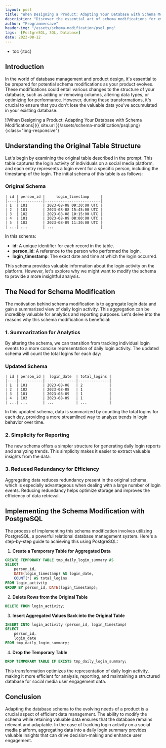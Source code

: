 ```yaml
---
layout: post
title: "When Designing a Product: Adapting Your Database with Schema Modifications"
description: "Discover the essential art of schema modifications for evolving databases in this comprehensive guide. Learn how to adapt your data structure to accommodate growth while retaining valuable information. Uncover the power of daily login activity summarization and efficient reporting using PostgreSQL."
author: "Programmercave"
header-img: "/assets/schema-modification/psql.png"
tags:  [PostgreSQL, SQL, Database]
date: 2023-08-12
---
```

* toc
{:toc}

## Introduction

In the world of database management and product design, it's essential to be prepared for potential schema modifications as your product evolves. These modifications could entail various changes to the structure of your database, such as adding or removing columns, altering data types, or optimizing for performance. However, during these transformations, it's crucial to ensure that you don't lose the valuable data you've accumulated in your existing database.

![When Designing a Product: Adapting Your Database with Schema Modifications]({{ site.url }}/assets/schema-modification/psql.png){:class="img-responsive"}

## Understanding the Original Table Structure

Let's begin by examining the original table described in the prompt. This table captures the login activity of individuals on a social media platform, and each entry represents a login event for a specific person, including the timestamp of the login. The initial schema of this table is as follows:

### Original Schema

```
| id | person_id |     login_timestamp     |
|----|-----------|-------------------------|
| 1  | 101       | 2023-08-08 09:30:00 UTC |
| 2  | 101       | 2023-08-08 15:45:00 UTC |
| 3  | 102       | 2023-08-08 10:15:00 UTC |
| 4  | 101       | 2023-08-09 08:00:00 UTC |
| 5  | 103       | 2023-08-09 11:30:00 UTC |
| ...| ...       | ...                     |
```

In this schema:

- **id**: A unique identifier for each record in the table.
- **person_id**: A reference to the person who performed the login.
- **login_timestamp**: The exact date and time at which the login occurred.

This schema provides valuable information about the login activity on the platform. However, let's explore why we might want to modify the schema to provide a more insightful analysis.

## The Need for Schema Modification

The motivation behind schema modification is to aggregate login data and gain a summarized view of daily login activity. This aggregation can be incredibly valuable for analytics and reporting purposes. Let's delve into the reasons why this schema modification is beneficial:

### 1. **Summarization for Analytics**

By altering the schema, we can transition from tracking individual login events to a more concise representation of daily login activity. The updated schema will count the total logins for each day:

### Updated Schema

```
| id | person_id |  login_date  | total_logins |
|----|-----------|--------------|--------------|
| 1  | 101       | 2023-08-08   | 2            |
| 2  | 102       | 2023-08-08   | 1            |
| 3  | 101       | 2023-08-09   | 1            |
| 4  | 103       | 2023-08-09   | 1            |
| ...| ...       | ...          | ...          |
```

In this updated schema, data is summarized by counting the total logins for each day, providing a more streamlined way to analyze trends in login behavior over time.

### 2. **Simplicity for Reporting**

The new schema offers a simpler structure for generating daily login reports and analyzing trends. This simplicity makes it easier to extract valuable insights from the data.

### 3. **Reduced Redundancy for Efficiency**

Aggregating data reduces redundancy present in the original schema, which is especially advantageous when dealing with a large number of login events. Reducing redundancy helps optimize storage and improves the efficiency of data retrieval.

## Implementing the Schema Modification with PostgreSQL

The process of implementing this schema modification involves utilizing PostgreSQL, a powerful relational database management system. Here's a step-by-step guide to achieving this using PostgreSQL:

1. **Create a Temporary Table for Aggregated Data**

```sql
CREATE TEMPORARY TABLE tmp_daily_login_summary AS
SELECT
    person_id,
    DATE(login_timestamp) AS login_date,
    COUNT(*) AS total_logins
FROM login_activity
GROUP BY person_id, DATE(login_timestamp);
```

2. **Delete Rows from the Original Table**

```sql
DELETE FROM login_activity;
```

3. **Insert Aggregated Values Back into the Original Table**

```sql
INSERT INTO login_activity (person_id, login_timestamp)
SELECT
    person_id,
    login_date
FROM tmp_daily_login_summary;
```

4. **Drop the Temporary Table**

```sql
DROP TEMPORARY TABLE IF EXISTS tmp_daily_login_summary;
```

This transformation optimizes the representation of daily login activity, making it more efficient for analysis, reporting, and maintaining a structured database for social media user engagement data.

## Conclusion

Adapting the database schema to the evolving needs of a product is a crucial aspect of efficient data management. The ability to modify the schema while retaining valuable data ensures that the database remains relevant and adaptable. In the case of tracking login activity on a social media platform, aggregating data into a daily login summary provides valuable insights that can drive decision-making and enhance user engagement.